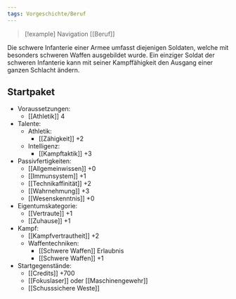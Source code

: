 ```yaml
---
tags: Vorgeschichte/Beruf
---
```

> [!example] Navigation 
>  [[Beruf]]

Die schwere Infanterie einer Armee umfasst diejenigen Soldaten, welche mit besonders schweren Waffen ausgebildet wurde. Ein einziger Soldat der schweren Infanterie kann mit seiner Kampffähigkeit den Ausgang einer ganzen Schlacht ändern.


## Startpaket
- Voraussetzungen:
	- [[Athletik]] 4
- Talente:
	- Athletik:
		- [[Zähigkeit]] +2
	- Intelligenz:
		- [[Kampftaktik]] +3
- Passivfertigkeiten:
	- [[Allgemeinwissen]] +0
	- [[Immunsystem]] +1
	- [[Technikaffinität]] +2
	- [[Wahrnehmung]] +3
	- [[Wesenskenntnis]] +0
- Eigentumskategorie:
	- [[Vertraute]] +1
	- [[Zuhause]] +1
- Kampf: 
	- [[Kampfvertrautheit]] +2
	- Waffentechniken:
		- [[Schwere Waffen]] Erlaubnis
		- [[Schwere Waffen]] +1
- Startgegenstände: 
	- [[Credits]] +700
	- [[Fokuslaser]] oder [[Maschinengewehr]]
	- [[Schusssichere Weste]]